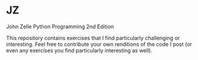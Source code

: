 # JZ
John Zelle Python Programming 2nd Edition

This repository contains exercises that I find particularly challenging or interesting. Feel free to contribute your own renditions of the code I post (or even any exercises you find particularly interesting as well). 
